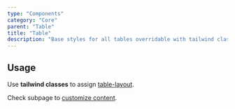 ```yaml
---
type: "Components"
category: "Core"
parent: "Table"
title: "Table"
description: "Base styles for all tables overridable with tailwind classes."
---
```


## Usage

<demo>
  <demovanilla src="vanilla/components/core/table/usage">
  </demovanilla>
</demo>

Use **tailwind classes** to assign [table-layout](https://tailwindcss.com/docs/table-layout).

<demo>
  <demovanilla src="vanilla/components/core/table/usage-fixed">
  </demovanilla>
</demo>

Check subpage to [customize content](/components/core/table/content).
